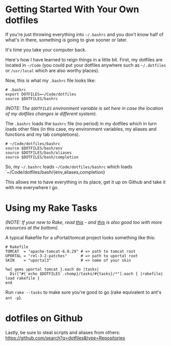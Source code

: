 Getting Started With Your Own dotfiles
======================================

If you're just throwing everything into `~/.bashrc` and you don't know half of what's in there, something is going to give sooner or later.

It's time you take your computer back.

Here's how I have learned to reign things in a little bit. First, my dotfiles are located in `~/Code` (you could put your dotfiles anywhere such as `~/.dotfiles` or `/usr/local` which are also worthy places). 

Now, this is what my `.bashrc` file looks like:

	# .bashrc
	export DOTFILES=~/Code/dotfiles
	source $DOTFILES/bashrc
	
*(NOTE: The `$DOTFILES` environment variable is set here in case the location of my dotfiles changes ie different system).*

The `.bashrc` loads the `bashrc` file (no period) in my dotfiles which in turn loads other files (in this case, my environment variables, my aliases and functions and my tab completions).

	# ~/Code/dotfiles/bashrc
	source $DOTFILES/bash/env
	source $DOTFILES/bash/aliases
	source $DOTFILES/bash/completion

So, my `~/.bashrc` loads `~/Code/dotfiles/bashrc` which loads `~/Code/dotfiles/bash/{env,aliases,completion}

This allows me to have everything in its place, get it up on Github and take it with me everywhere I go.

Using my Rake Tasks
===================

*(NOTE: If your new to Rake, read [this](http://rake.rubyforge.org/files/doc/rational_rdoc.html) - and [this](http://jasonseifer.com/2010/04/06/rake-tutorial) is also good too with more resources at the bottom).*

A typical Rakefile for a uPortal/tomcat project looks something like this:
	
	# Rakefile
	TOMCAT  = "apache-tomcat-6.0.29" # => path to tomcat root
	UPORTAL = "rel-3-2-patches"      # => path to uportal root
	SKIN    = "uportal3"             # => name of your skin

	%w{ gems uportal tomcat }.each do |tasks|
	  Dir["#{`echo $DOTFILES`.chomp}/tasks/#{tasks}/*"].each { |rakefile| load rakefile }
	end

Run `rake --tasks` to make sure you're good to go (rake equivalent to ant's `ant -p`).
	
dotfiles on Github
==================

Lastly, be sure to steal scripts and aliases from others: <https://github.com/search?q=dotfiles&type=Repositories>